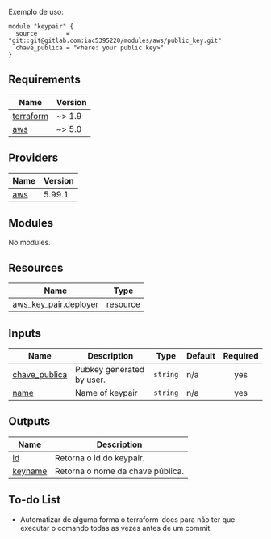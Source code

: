 <!-- BEGIN_TF_DOCS -->
Exemplo de uso:
```hcl
module "keypair" {
  source        = "git::git@gitlab.com:iac5395220/modules/aws/public_key.git"
  chave_publica = "<here: your public key>"
}
```

## Requirements

| Name | Version |
|------|---------|
| <a name="requirement_terraform"></a> [terraform](#requirement\_terraform) | ~> 1.9 |
| <a name="requirement_aws"></a> [aws](#requirement\_aws) | ~> 5.0 |

## Providers

| Name | Version |
|------|---------|
| <a name="provider_aws"></a> [aws](#provider\_aws) | 5.99.1 |

## Modules

No modules.

## Resources

| Name | Type |
|------|------|
| [aws_key_pair.deployer](https://registry.terraform.io/providers/hashicorp/aws/latest/docs/resources/key_pair) | resource |

## Inputs

| Name | Description | Type | Default | Required |
|------|-------------|------|---------|:--------:|
| <a name="input_chave_publica"></a> [chave\_publica](#input\_chave\_publica) | Pubkey generated by user. | `string` | n/a | yes |
| <a name="input_name"></a> [name](#input\_name) | Name of keypair | `string` | n/a | yes |

## Outputs

| Name | Description |
|------|-------------|
| <a name="output_id"></a> [id](#output\_id) | Retorna o id do keypair. |
| <a name="output_keyname"></a> [keyname](#output\_keyname) | Retorna o nome da chave pública. |

## To-do List

- Automatizar de alguma forma o terraform-docs para não ter que executar o comando todas as vezes antes de um commit.
<!-- END_TF_DOCS -->